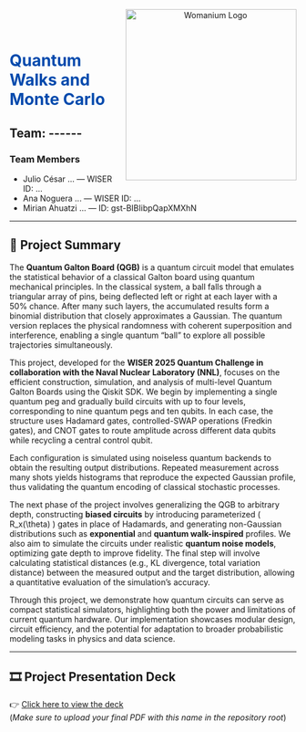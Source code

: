 <p align="center">
  <img src="https://drive.google.com/uc?export=view&id=1gco4xivJ4_gVIG9c3X_9hYHNwd772k5b" alt="Womanium Logo" width="300" align="right"/>
</p>

<br/><br/>
<h1 style="color:#004aad;">Quantum Walks and Monte Carlo</h1>

## Team: ------

### Team Members

- Julio César ... — WISER ID: ...
- Ana Noguera ... — WISER ID: ...  
- Mirian Ahuatzi ... — ID: gst-BIBIibpQapXMXhN  

---

## 📄 Project Summary

The **Quantum Galton Board (QGB)** is a quantum circuit model that emulates the statistical behavior of a classical Galton board using quantum mechanical principles. In the classical system, a ball falls through a triangular array of pins, being deflected left or right at each layer with a 50% chance. After many such layers, the accumulated results form a binomial distribution that closely approximates a Gaussian. The quantum version replaces the physical randomness with coherent superposition and interference, enabling a single quantum “ball” to explore all possible trajectories simultaneously.

This project, developed for the **WISER 2025 Quantum Challenge in collaboration with the Naval Nuclear Laboratory (NNL)**, focuses on the efficient construction, simulation, and analysis of multi-level Quantum Galton Boards using the Qiskit SDK. We begin by implementing a single quantum peg and gradually build circuits with up to four levels, corresponding to nine quantum pegs and ten qubits. In each case, the structure uses Hadamard gates, controlled-SWAP operations (Fredkin gates), and CNOT gates to route amplitude across different data qubits while recycling a central control qubit.

Each configuration is simulated using noiseless quantum backends to obtain the resulting output distributions. Repeated measurement across many shots yields histograms that reproduce the expected Gaussian profile, thus validating the quantum encoding of classical stochastic processes.

The next phase of the project involves generalizing the QGB to arbitrary depth, constructing **biased circuits** by introducing parameterized \( R_x(\theta) \) gates in place of Hadamards, and generating non-Gaussian distributions such as **exponential** and **quantum walk-inspired** profiles. We also aim to simulate the circuits under realistic **quantum noise models**, optimizing gate depth to improve fidelity. The final step will involve calculating statistical distances (e.g., KL divergence, total variation distance) between the measured output and the target distribution, allowing a quantitative evaluation of the simulation’s accuracy.

Through this project, we demonstrate how quantum circuits can serve as compact statistical simulators, highlighting both the power and limitations of current quantum hardware. Our implementation showcases modular design, circuit efficiency, and the potential for adaptation to broader probabilistic modeling tasks in physics and data science.

---

## 🎞 Project Presentation Deck

👉 [Click here to view the deck](./presentation.pdf)  
(*Make sure to upload your final PDF with this name in the repository root*)

